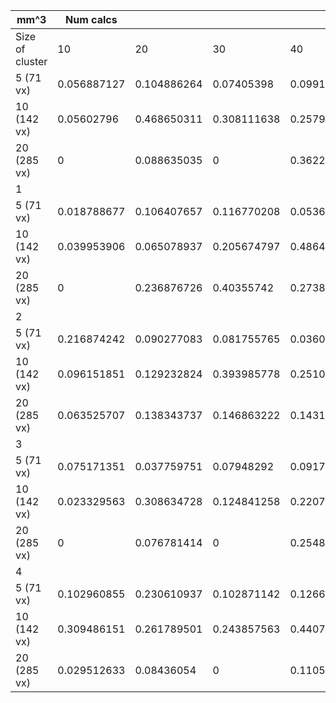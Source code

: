 

| mm^3            | Num calcs   |             |             |             |                                                                        |
| --------------- | ----------- | ----------- | ----------- | ----------- | ---------------------------------------------------------------------- |
| Size of cluster | 10          | 20          | 30          | 40          | 50                                                                     |
| 5 (71 vx)       | 0.056887127 | 0.104886264 | 0.07405398  | 0.099108025 | 0.096362464                                                            |
| 10 (142 vx)     | 0.05602796  | 0.468650311 | 0.308111638 | 0.257900625 | 0.393199652                                                            |
| 20 (285 vx)     | 0           | 0.088635035 | 0           | 0.362236261 | 0.692064523697 (not counted in graph as outier)                        |
| 1               |             |             |             |             |                                                                        |
| 5 (71 vx)       | 0.018788677 | 0.106407657 | 0.116770208 | 0.053639639 | 0.099187247                                                            |
| 10 (142 vx)     | 0.039953906 | 0.065078937 | 0.205674797 | 0.486473322 | 0.333029389                                                            |
| 20 (285 vx)     | 0           | 0.236876726 | 0.40355742  | 0.273835123 | 0.244947866                                                            |
| 2               |             |             |             |             |                                                                        |
| 5 (71 vx)       | 0.216874242 | 0.090277083 | 0.081755765 | 0.036008392 | 0.073067717                                                            |
| 10 (142 vx)     | 0.096151851 | 0.129232824 | 0.393985778 | 0.251083136 | 0.441211224                                                            |
| 20 (285 vx)     | 0.063525707 | 0.138343737 | 0.146863222 | 0.143113181 | 0.301585078                                                            |
| 3               |             |             |             |             |                                                                        |
| 5 (71 vx)       | 0.075171351 | 0.037759751 | 0.07948292  | 0.091788918 | 0.05914256                                                             |
| 10 (142 vx)     | 0.023329563 | 0.308634728 | 0.124841258 | 0.220704779 | 0.459721148                                                            |
| 20 (285 vx)     | 0           | 0.076781414 | 0           | 0.254817128 | 0.318397105                                                            |
| 4               |             |             |             |             |                                                                        |
| 5 (71 vx)       | 0.102960855 | 0.230610937 | 0.102871142 | 0.12666449  | 0.067681476                                                            |
| 10 (142 vx)     | 0.309486151 | 0.261789501 | 0.243857563 | 0.440784574 | 0.284140795                                                            |
| 20 (285 vx)     | 0.029512633 | 0.08436054  | 0           | 0.110592023 | 0.198714361                                                            |
